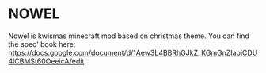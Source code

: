 NOWEL
======
Nowel is kwismas minecraft mod based on christmas theme. 
You can find the spec' book here:
https://docs.google.com/document/d/1Aew3L4BBRhGJkZ_KGmGnZIabjCDU4lCBMSt60OeeicA/edit